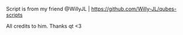Script is from my friend @WillyJL | https://github.com/Willy-JL/qubes-scripts

All credits to him. Thanks qt <3